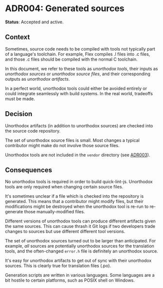 # ADR004: Generated sources

**Status**: Accepted and active.

## Context

Sometimes, source code needs to be compiled with tools not typically part of a
language's toolchain. For example, Flex compiles .l files into .c files, and
those .c files should be compiled with the normal C toolchain.

In this document, we refer to these tools as *unorthodox tools*, their inputs as
*unorthodox sources* or *unorthodox source files*, and their corresponding
outputs as *unorthodox artifacts*.

In a perfect world, unorthodox tools could either be avoided entirely or could
integrate seamlessly with build systems. In the real world, tradeoffs must be
made.

## Decision

Unorthodox artifacts (in addition to unorthodox sources) are checked into the
source code repository.

The set of unorthodox source files is small. Most changes a typical contributor
might make do not involve those source files.

Unorthodox tools are not included in the `vendor` directory (see
[ADR003](docs/architecture/ADR003-Vendor-sources.md)).

## Consequences

No unorthodox tools is required in order to build quick-lint-js. Unorthodox
tools are only required when changing certain source files.

It's sometimes unclear if a file which is checked into the repository is
generated. This means that a contributor might modify files, but their
modifications might be destroyed when the unorthodox tool is re-run to re-generate
those manually-modified files.

Different versions of unorthodox tools can produce different artifacts given the
same sources. This can cause thrash it Git logs if two developers trade changes
to sources but use different different tool versions.

The set of unorthodox sources turned out to be larger than anticipated. For
example, *all* sources are potentially unorthodox sources for the translation
tools, and the often-changed `error.h` file is definitely an unorthodox source.

It's easy for unorthodox artifacts to get out of sync with their unorthodox
sources. This is clearly true for translation files (.po).

Generation scripts are written in various languages. Some languages are a bit
hostile to certain platforms, such as POSIX shell on Windows.
